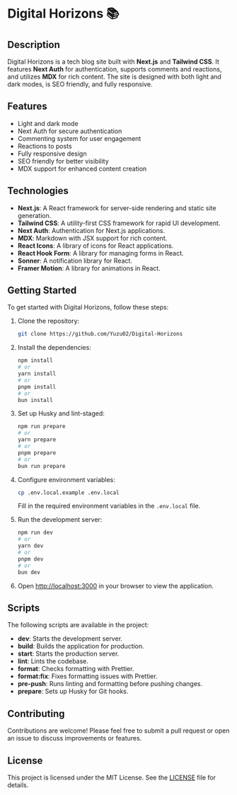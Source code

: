 # Digital Horizons 📚

## Description

Digital Horizons is a tech blog site built with **Next.js** and **Tailwind CSS**. It features **Next Auth** for authentication, supports comments and reactions, and utilizes **MDX** for rich content. The site is designed with both light and dark modes, is SEO friendly, and fully responsive.

## Features

- Light and dark mode
- Next Auth for secure authentication
- Commenting system for user engagement
- Reactions to posts
- Fully responsive design
- SEO friendly for better visibility
- MDX support for enhanced content creation

## Technologies

- **Next.js**: A React framework for server-side rendering and static site generation.
- **Tailwind CSS**: A utility-first CSS framework for rapid UI development.
- **Next Auth**: Authentication for Next.js applications.
- **MDX**: Markdown with JSX support for rich content.
- **React Icons**: A library of icons for React applications.
- **React Hook Form**: A library for managing forms in React.
- **Sonner**: A notification library for React.
- **Framer Motion**: A library for animations in React.

## Getting Started

To get started with Digital Horizons, follow these steps:

1. Clone the repository:

   ```bash
   git clone https://github.com/Yuzu02/Digital-Horizons
   ```

2. Install the dependencies:

   ```bash
   npm install
   # or
   yarn install
   # or
   pnpm install
   # or
   bun install
   ```

3. Set up Husky and lint-staged:

   ```bash
   npm run prepare
   # or
   yarn prepare
   # or
   pnpm prepare
   # or
   bun run prepare
   ```

4. Configure environment variables:

   ```bash
   cp .env.local.example .env.local
   ```

   Fill in the required environment variables in the `.env.local` file.

5. Run the development server:

   ```bash
   npm run dev
   # or
   yarn dev
   # or
   pnpm dev
   # or
   bun dev
   ```

6. Open [http://localhost:3000](http://localhost:3000) in your browser to view the application.

## Scripts

The following scripts are available in the project:

- **dev**: Starts the development server.
- **build**: Builds the application for production.
- **start**: Starts the production server.
- **lint**: Lints the codebase.
- **format**: Checks formatting with Prettier.
- **format:fix**: Fixes formatting issues with Prettier.
- **pre-push**: Runs linting and formatting before pushing changes.
- **prepare**: Sets up Husky for Git hooks.

## Contributing

Contributions are welcome! Please feel free to submit a pull request or open an issue to discuss improvements or features.

## License

This project is licensed under the MIT License. See the [LICENSE](LICENSE) file for details.
